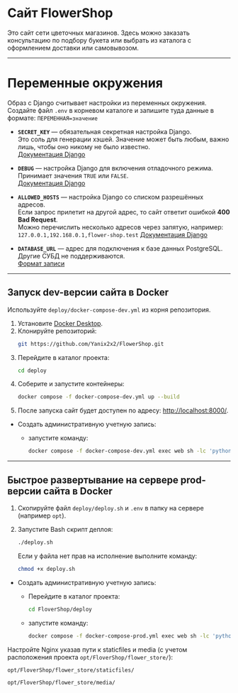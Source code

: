 # Сайт FlowerShop

Это сайт сети цветочных магазинов.
Здесь можно заказать консультацию по подбору букета или выбрать из каталога с оформлением доставки или самовывозом.

---
# Переменные окружения

Образ с Django считывает настройки из переменных окружения.  
Создайте файл `.env` в корневом каталоге и запишите туда данные в формате: `ПЕРЕМЕННАЯ=значение`

- **`SECRET_KEY`** — обязательная секретная настройка Django.  
  Это соль для генерации хэшей. Значение может быть любым, важно лишь, чтобы оно никому не было известно.  
  [Документация Django](https://docs.djangoproject.com/en/3.2/ref/settings/#secret-key)
- **`DEBUG`** — настройка Django для включения отладочного режима.  
  Принимает значения `TRUE` или `FALSE`.  
  [Документация Django](https://docs.djangoproject.com/en/3.2/ref/settings/#std:setting-DEBUG)

- **`ALLOWED_HOSTS`** — настройка Django со списком разрешённых адресов.  
  Если запрос прилетит на другой адрес, то сайт ответит ошибкой **400 Bad Request**.  
  Можно перечислить несколько адресов через запятую, например: `127.0.0.1,192.168.0.1,flower-shop.test`
  [Документация Django](https://docs.djangoproject.com/en/3.2/ref/settings/#allowed-hosts)
- **`DATABASE_URL`** — адрес для подключения к базе данных PostgreSQL.  
  Другие СУБД не поддерживаются.  
  [Формат записи](https://github.com/jacobian/dj-database-url#url-schema)

---

## Запуск dev-версии сайта в Docker

Используйте `deploy/docker-compose-dev.yml` из корня репозитория.
1. Установите [Docker Desktop](https://www.docker.com/get-started).
2. Клонируйте репозиторий:
   ```sh
   git https://github.com/Yanix2x2/FlowerShop.git
   ```
3. Перейдите в каталог проекта:
   ```sh
   cd deploy
   ```
4. Соберите и запустите контейнеры:
    ```sh
    docker compose -f docker-compose-dev.yml up --build
    ```
5. После запуска сайт будет доступен по адресу: [http://localhost:8000/](http://localhost:8000/).

* Создать административную учетную запись:

  - запустите команду:

      ```sh
      docker compose -f docker-compose-dev.yml exec web sh -lc 'python manage.py createsuperuser'
      ```

---
## Быстрое развертывание на сервере prod-версии сайта в Docker
1. Скопируйте файл `deploy/deploy.sh` и `.env` в папку на сервере (например `opt`).
2. Запустите Bash скрипт деплоя:
    ```sh
    ./deploy.sh
    ```
    Если у файла нет прав на исполнение выполните команду:

    ```sh
    chmod +x deploy.sh
    ```
* Создать административную учетную запись:

  - Перейдите в каталог проекта:
     ```sh
     cd FloverShop/deploy
     ```
  - запустите команду:

      ```sh
      docker compose -f docker-compose-prod.yml exec web sh -lc 'python manage.py createsuperuser'
      ```
Настройте Nginx указав пути к staticfiles и media (с учетом расположения проекта `opt/FloverShop/flower_store/`):

`opt/FloverShop/flower_store/staticfiles/`

`opt/FloverShop/flower_store/media/`
